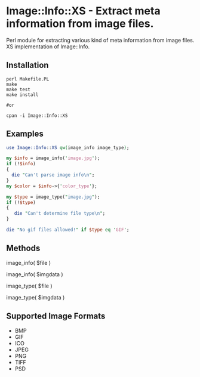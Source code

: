 # Image::Info::XS - Extract meta information from image files.
Perl module for extracting various kind of meta information from image files.
XS implementation of Image::Info. 

## Installation
```shell
perl Makefile.PL
make
make test
make install

#or 

cpan -i Image::Info::XS
```


## Examples
```perl
use Image::Info::XS qw(image_info image_type);

my $info = image_info('image.jpg');
if (!$info) 
{
  die "Can't parse image info\n";
}
my $color = $info->{'color_type'};

my $type = image_type("image.jpg");
if (!$type) 
{
   die "Can't determine file type\n";
}

die "No gif files allowed!" if $type eq 'GIF';
```

## Methods

image_info( $file )

image_info( \$imgdata )

image_type( $file )

image_type( \$imgdata )

## Supported Image Formats

* BMP
* GIF
* ICO
* JPEG
* PNG
* TIFF
* PSD


